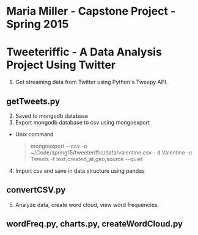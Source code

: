# Maria Miller - Capstone Project - Spring 2015
# Tweeteriffic - A Data Analysis Project Using Twitter

1. Get streaming data from Twitter using Python's Tweepy API.
## getTweets.py
2. Saved to mongodb database
3. Export mongodb database to csv using mongoexport
* Unix command
  > mongoexport --csv -o ~/Code/spring15/tweeteriffic/data/valentine.csv - d 
    Valentine -c Tweets -f text,created_at,geo,source --quiet
4. Import csv and save in data structure using pandas 
## convertCSV.py
5. Analyze data, create word cloud, view word frequencies.
## wordFreq.py, charts.py, createWordCloud.py
